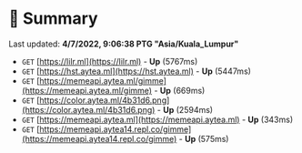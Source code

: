 # 📖 Summary
Last updated: **4/7/2022, 9:06:38 PTG "Asia/Kuala_Lumpur"**

- `GET` [https://lilr.ml](https://lilr.ml) - **Up** (5767ms)
- `GET` [https://hst.aytea.ml](https://hst.aytea.ml) - **Up** (5447ms)
- `GET` [https://memeapi.aytea.ml/gimme](https://memeapi.aytea.ml/gimme) - **Up** (669ms)
- `GET` [https://color.aytea.ml/4b31d6.png](https://color.aytea.ml/4b31d6.png) - **Up** (2594ms)
- `GET` [https://memeapi.aytea.ml](https://memeapi.aytea.ml) - **Up** (343ms)
- `GET` [https://memeapi.aytea14.repl.co/gimme](https://memeapi.aytea14.repl.co/gimme) - **Up** (575ms)
